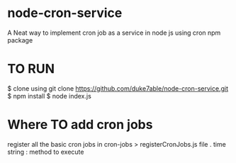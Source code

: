 # node-cron-service
A Neat way to implement cron job as a service in node js using cron npm package

# TO RUN
$ clone using git clone https://github.com/duke7able/node-cron-service.git
$ npm install
$ node index.js

# Where TO add cron jobs
register all the basic cron jobs in cron-jobs > registerCronJobs.js file . time string : method to execute